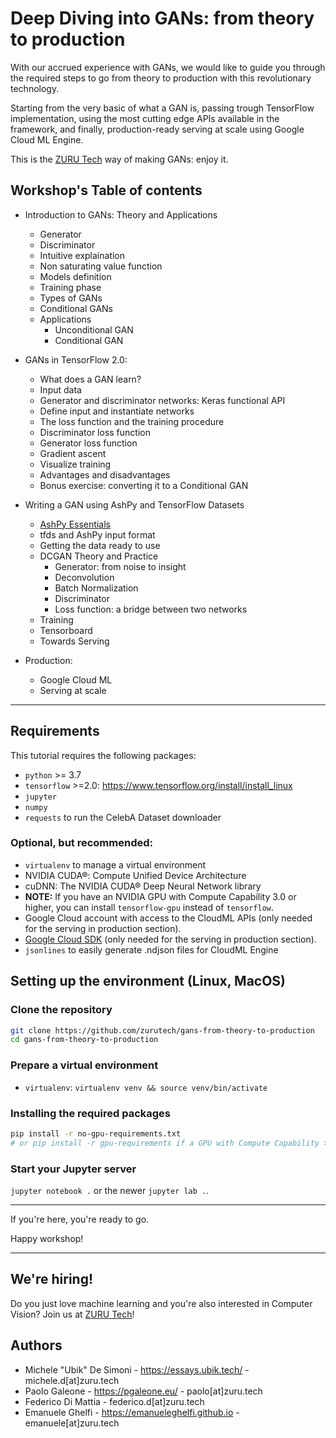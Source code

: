 # Deep Diving into GANs: from theory to production

With our accrued experience with GANs, we would like to guide you through the required steps to go from theory to production with this revolutionary technology.

Starting from the very basic of what a GAN is, passing trough TensorFlow implementation, using the most cutting edge APIs available in the framework, and finally, production-ready serving at scale using Google Cloud ML Engine.

This is the [ZURU Tech](https://zuru.tech/) way of making GANs: enjoy it.

## Workshop's Table of contents

- Introduction to GANs: Theory and Applications
    -  Generator
    -  Discriminator
    -  Intuitive explaination
    -  Non saturating value function
    -  Models definition
    -  Training phase
    -  Types of GANs
    -  Conditional GANs
    -  Applications
        -  Unconditional GAN
        -  Conditional GAN

- GANs in TensorFlow 2.0:
	-  What does a GAN learn?
	-  Input data
	-  Generator and discriminator networks: Keras functional API
	-  Define input and instantiate networks
	-  The loss function and the training procedure
	-  Discriminator loss function
	-  Generator loss function
	-  Gradient ascent
	-  Visualize training
	-  Advantages and disadvantages
	-  Bonus exercise: converting it to a Conditional GAN

- Writing a GAN using AshPy and TensorFlow Datasets
	-  [AshPy Essentials](https://github.com/zurutech/ashpy)
	-  tfds and AshPy input format
	-  Getting the data ready to use
	-  DCGAN Theory and Practice
		- Generator: from noise to insight
		- Deconvolution
		- Batch Normalization
		- Discriminator
		- Loss function: a bridge between two networks
	-  Training
	-  Tensorboard
	-  Towards Serving

- Production:
    - Google Cloud ML
    - Serving at scale

---

## Requirements

<!--
TODO: remove the comment when colab will support Python 3.7
**NOTE**: every notebook has a "try in a colab notebook" button you can use, to directly load the notebook in a colab instance and run it, without the need to set up the environment by yourself.
-->

This tutorial requires the following packages:

- `python` >= 3.7
- `tensorflow` >=2.0: https://www.tensorflow.org/install/install_linux
- `jupyter`
- `numpy`
- `requests` to run the CelebA Dataset downloader

### Optional, but recommended:

- `virtualenv` to manage a virtual environment
- NVIDIA CUDA®: Compute Unified Device Architecture
- cuDNN: The NVIDIA CUDA® Deep Neural Network library
- **NOTE:** If you have an NVIDIA GPU with Compute Capability 3.0 or higher, you can install `tensorflow-gpu` instead of `tensorflow`.
- Google Cloud account with access to the CloudML APIs (only needed for the serving in production section).
- [Google Cloud SDK](https://cloud.google.com/sdk/) (only needed for the serving in production section).
- `jsonlines` to easily generate .ndjson files for CloudML Engine

## Setting up the environment (Linux, MacOS)

### Clone the repository

```bash
git clone https://github.com/zurutech/gans-from-theory-to-production
cd gans-from-theory-to-production
```

### Prepare a virtual environment

- `virtualenv`: `virtualenv venv && source venv/bin/activate`

### Installing the required packages

```bash
pip install -r no-gpu-requirements.txt
# or pip install -r gpu-requirements if a GPU with Compute Capability >= 3.0 is present
```

### Start your Jupyter server

`jupyter notebook .` or the newer `jupyter lab .`.

---

If you're here, you're ready to go.

Happy workshop!

---

## We're hiring!

Do you just love machine learning and you're also interested in Computer Vision? Join us at [ZURU Tech](https://zuru.tech/)!

## Authors

- Michele "Ubik" De Simoni - https://essays.ubik.tech/ - michele.d[at]zuru.tech
- Paolo Galeone - https://pgaleone.eu/ - paolo[at]zuru.tech
- Federico Di Mattia - federico.d[at]zuru.tech
- Emanuele Ghelfi - https://emanueleghelfi.github.io - emanuele[at]zuru.tech
